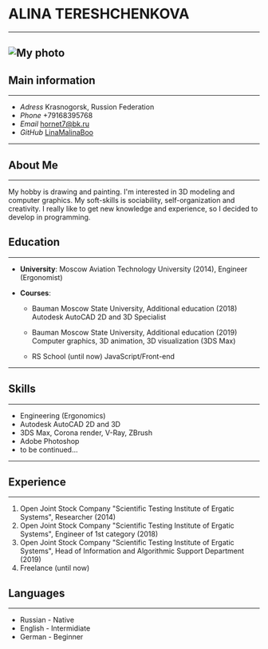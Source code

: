 # **ALINA TERESHCHENKOVA**
------------
![My photo](https://avatars.githubusercontent.com/u/106664229?v=4)
------------
## **Main information**
------------
* _Adress_ Krasnogorsk, Russion Federation
* _Phone_ +79168395768
* _Email_ hornet7@bk.ru
* _GitHub_ [LinaMalinaBoo](https://github.com/LinaMalinaBoo)
------------
## **About Me**
------------
My hobby is drawing and painting. I'm interested in 3D modeling and computer graphics. My soft-skills is sociability, self-organization and creativity. I really like to get new knowledge and experience, so I decided to develop in programming.
## **Education**
------------
* __University__: Moscow Aviation Technology University (2014), Engineer (Ergonomist)

* __Courses__:
    + Bauman Moscow State University, Additional education  (2018)
    Autodesk AutoCAD 2D and 3D Specialist
    
    + Bauman Moscow State University, Additional education  (2019)
    Computer graphics, 3D animation, 3D visualization (3DS Max)

    + RS School (until now)
    JavaScript/Front-end
------------
## **Skills**
------------
* Engineering (Ergonomics)
* Autodesk AutoCAD 2D and 3D
* 3DS Max, Corona render, V-Ray, ZBrush
* Adobe Photoshop
* to be continued...
------------
## **Experience**
------------
1. Open Joint Stock Company "Scientific Testing Institute of Ergatic Systems", Researcher (2014)
2. Open Joint Stock Company "Scientific Testing Institute of Ergatic Systems", Engineer of 1st category (2018)
3. Open Joint Stock Company "Scientific Testing Institute of Ergatic Systems", Head of Information and Algorithmic Support Department (2019)
4. Freelance (until now)
## **Languages**
------------
* Russian - Native
* English - Intermidiate
* German - Beginner